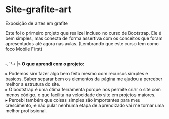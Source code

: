 # Site-grafite-art
 Exposição de artes em grafite

Este foi o primeiro projeto que realizei incluso no curso de Bootstrap. Ele é bem simples, mas conecta de forma assertiva com os conceitos que foram apresentados até agora nas aulas. (Lembrando que este curso tem como foco Mobile First)
##

˗ˏˋ ↳   |» <strong> O que aprendi com o projeto: </strong>
<p>▸ Podemos sim fazer algo bem feito mesmo com recursos simples e basicos. Saber separar bem os elementos da página me ajudou a perceber melhor a estrutura do site.</br> 
▸ O bootstrap é uma ótima ferramenta porque nos permite criar o site com menos código, o que facilita na velocidade do site em projetos maiores. </br> 
▸ Percebi também que coisas simples sâo importantes para meu crescimento, e não pular nenhuma etapa de aprendizado vai me tornar uma melhor profissional.

